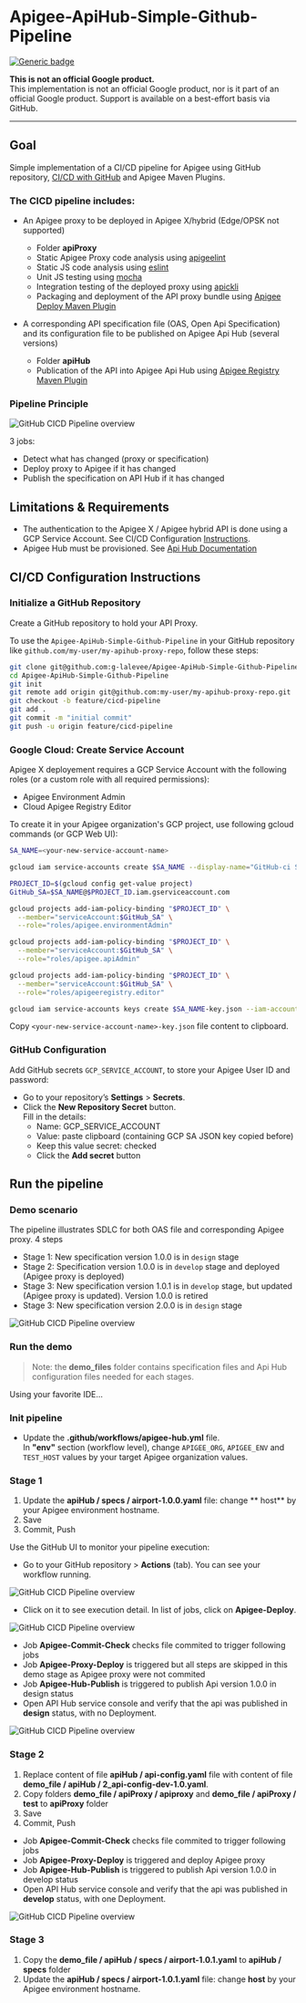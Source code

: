 # Apigee-ApiHub-Simple-Github-Pipeline

[![Generic badge](https://img.shields.io/badge/status-beta-yellow.svg)](https://shields.io/)

**This is not an official Google product.**<BR>This implementation is not an official Google product, nor is it part of an official Google product. Support is available on a best-effort basis via GitHub.

***

## Goal

Simple implementation of a CI/CD pipeline for Apigee using GitHub repository, 
[CI/CD with GitHub](https://docs.GitHub.com/ee/ci/introduction/) and Apigee Maven Plugins.


### The CICD pipeline includes:

- An Apigee proxy to be deployed in Apigee X/hybrid (Edge/OPSK not supported)
    - Folder **apiProxy**
    - Static Apigee Proxy code analysis using [apigeelint](https://github.com/apigee/apigeelint)
    - Static JS code analysis using [eslint](https://eslint.org/)
    - Unit JS testing using [mocha](https://mochajs.org/)
    - Integration testing of the deployed proxy using [apickli](https://github.com/apickli/apickli)
    - Packaging and deployment of the API proxy bundle using
    [Apigee Deploy Maven Plugin](https://github.com/apigee/apigee-deploy-maven-plugin)

- A corresponding API specification file (OAS, Open Api Specification) and its configuration file to be published on Apigee Api Hub (several versions)
    - Folder **apiHub**
    - Publication of the API into Apigee Api Hub using
    [Apigee Registry Maven Plugin](https://github.com/apigee/apigee-registry-maven-plugin)


### Pipeline Principle

![GitHub CICD Pipeline overview](./images/project.jpg)

3 jobs:
   - Detect what has changed (proxy or specification)
   - Deploy proxy to Apigee if it has changed
   - Publish the specification on API Hub if it has changed
  

## Limitations & Requirements

-  The authentication to the Apigee X / Apigee hybrid API is done using a GCP Service Account. See CI/CD Configuration [Instructions](https://xxx).
- Apigee Hub must be provisioned. See [Api Hub Documentation](https://cloud.google.com/apigee/docs/api-hub/get-started-api-hub)


## CI/CD Configuration Instructions

### Initialize a GitHub Repository

Create a GitHub repository to hold your API Proxy. 

To use the `Apigee-ApiHub-Simple-Github-Pipeline`
in your GitHub repository like `github.com/my-user/my-apihub-proxy-repo`, follow these
steps:

```bash
git clone git@github.com:g-lalevee/Apigee-ApiHub-Simple-Github-Pipeline.git
cd Apigee-ApiHub-Simple-Github-Pipeline
git init
git remote add origin git@github.com:my-user/my-apihub-proxy-repo.git
git checkout -b feature/cicd-pipeline
git add .
git commit -m "initial commit"
git push -u origin feature/cicd-pipeline
```

### Google Cloud: Create Service Account

Apigee X deployement requires a GCP Service Account with the following roles (or a custom role with all required permissions):

- Apigee Environment Admin
- Cloud Apigee Registry Editor

To create it in your Apigee organization's GCP project, use following gcloud commands (or GCP Web UI):

```sh
SA_NAME=<your-new-service-account-name>

gcloud iam service-accounts create $SA_NAME --display-name="GitHub-ci Service Account"

PROJECT_ID=$(gcloud config get-value project)
GitHub_SA=$SA_NAME@$PROJECT_ID.iam.gserviceaccount.com

gcloud projects add-iam-policy-binding "$PROJECT_ID" \
  --member="serviceAccount:$GitHub_SA" \
  --role="roles/apigee.environmentAdmin"

gcloud projects add-iam-policy-binding "$PROJECT_ID" \
  --member="serviceAccount:$GitHub_SA" \
  --role="roles/apigee.apiAdmin"

gcloud projects add-iam-policy-binding "$PROJECT_ID" \
  --member="serviceAccount:$GitHub_SA" \
  --role="roles/apigeeregistry.editor"

gcloud iam service-accounts keys create $SA_NAME-key.json --iam-account=$GitHub_SA --key-file-type=json 

```

Copy `<your-new-service-account-name>-key.json` file content to clipboard. 


### GitHub Configuration 

Add GitHub secrets `GCP_SERVICE_ACCOUNT`, to store your Apigee User ID and password:
- Go to your repository’s **Settings** > **Secrets**.
- Click the **New Repository Secret** button.<BR>Fill in the details:
  - Name: GCP_SERVICE_ACCOUNT
  - Value: paste clipboard (containing GCP SA JSON key copied before)
  - Keep this value secret: checked
  - Click the **Add secret** button


## Run the pipeline

### Demo scenario

The pipeline illustrates SDLC for both OAS file and corresponding Apigee proxy. 4 steps 

  - Stage 1: New specification version 1.0.0 is in `design` stage
  - Stage 2: Specification version 1.0.0 is in `develop` stage and deployed (Apigee proxy is deployed)
  - Stage 3: New specification version 1.0.1 is in `develop` stage, but updated (Apigee proxy is updated). Version 1.0.0 is retired
  - Stage 3: New specification version 2.0.0 is in `design` stage

![GitHub CICD Pipeline overview](./images/api-sdlc.jpg)


### Run the demo

> Note: the **demo_files** folder contains specification files and Api Hub configuration files needed for each stages.


Using your favorite IDE...

### Init pipeline

- Update the **.github/workflows/apigee-hub.yml** file.<BR>
In **"env"** section (workflow level), change `APIGEE_ORG`, `APIGEE_ENV` and `TEST_HOST` values by your target Apigee organization values.

### Stage 1

1.  Update the **apiHub / specs / airport-1.0.0.yaml** file: change ** host** by your Apigee environment hostname.<BR>
2. Save
3. Commit, Push

Use the GitHub UI to monitor your pipeline execution:

- Go to your GitHub repository > **Actions** (tab). You can see your workflow running.

![GitHub CICD Pipeline overview](./images/step1.1.jpg)

- Click on it to see execution detail. In list of jobs, click on **Apigee-Deploy**.

![GitHub CICD Pipeline overview](./images/step1.2.jpg)

  - Job **Apigee-Commit-Check** checks file commited to trigger following jobs
  - Job **Apigee-Proxy-Deploy** is triggered but all steps are skipped in this demo stage as Apigee proxy were not commited
  - Job **Apigee-Hub-Publish** is triggered to publish Api version 1.0.0 in design status
  - Open API Hub service console and verify that the api was published in **design** status, with no Deployment.

  ![GitHub CICD Pipeline overview](./images/step1.3.jpg)

### Stage 2

1.  Replace content of file **apiHub / api-config.yaml** file with content of file **demo_file / apiHub / 2_api-config-dev-1.0.yaml**.<BR>
4.  Copy folders  **demo_file / apiProxy / apiproxy** and **demo_file / apiProxy / test** to **apiProxy** folder
2. Save
3. Commit, Push

  - Job **Apigee-Commit-Check** checks file commited to trigger following jobs
  - Job **Apigee-Proxy-Deploy** is triggered and deploy Apigee proxy
  - Job **Apigee-Hub-Publish** is triggered to publish Api version 1.0.0 in develop status
  - Open API Hub service console and verify that the api was published in **develop** status, with one Deployment.

  ![GitHub CICD Pipeline overview](./images/step1.3.jpg)


### Stage 3

1.  Copy the **demo_file / apiHub / specs / airport-1.0.1.yaml** to **apiHub / specs** folder
2.  Update the **apiHub / specs / airport-1.0.1.yaml** file: change **host** by your Apigee environment hostname.